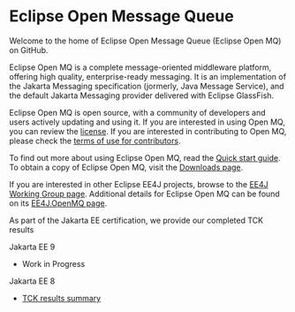 # Eclipse Open Message Queue

Welcome to the home of Eclipse Open Message Queue (Eclipse Open MQ) on GitHub.

Eclipse Open MQ is a complete message-oriented middleware platform, offering high quality,
enterprise-ready messaging. It is an implementation of the Jakarta Messaging specification (jormerly, Java Message Service),
and the default Jakarta Messaging provider delivered with Eclipse GlassFish. 

Eclipse Open MQ is open source, with a community of developers and users actively updating and using it. If you are interested in using Open MQ, you can review the [license](https://github.com/eclipse-ee4j/openmq/blob/master/LICENSE.md). If you are interested in contributing to Open MQ, please check the [terms of use for contributors](https://github.com/eclipse-ee4j/openmq/blob/master/LICENSE.md/CONTRIBUTING.md).

To find out more about using Eclipse Open MQ, read the  [Quick start guide](Overview.md). 
To obtain a copy of Eclipse Open MQ, visit the [Downloads page](Downloads.md).

If you are interested in other Eclipse EE4J projects, browse to the [EE4J Working Group page](https://projects.eclipse.org/projects/ee4j). Additional details for Eclipse Open MQ can be found on its [EE4J.OpenMQ page](https://projects.eclipse.org/projects/ee4j.openmq).

As part of the Jakarta EE certification, we provide our completed TCK results

Jakarta EE 9
* Work in Progress

Jakarta EE 8
* [TCK results summary](https://eclipse-ee4j.github.io/openmq/certifications/jakarta-messaging/2.0/TCK-Results)
